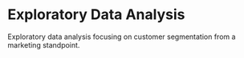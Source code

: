 # Exploratory Data Analysis
 Exploratory data analysis focusing on customer segmentation from a marketing standpoint.
